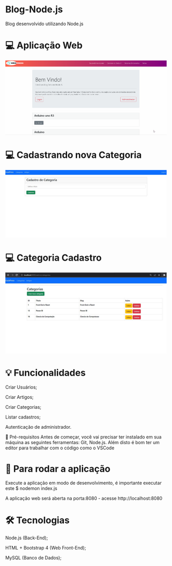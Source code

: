 # Blog-Node.js
Blog desenvolvido utilizando Node.js

# 💻 Aplicação Web
![Formulario](https://raw.githubusercontent.com/Ivanrabelo83/Blog---Node.js/main/public/img/landingPage.gif)

# 💻 Cadastrando nova  Categoria
![Formulario](https://raw.githubusercontent.com/Ivanrabelo83/Blog---Node.js/main/public/img/2.JPG)

# 💻 Categoria Cadastro
![Formulario](https://raw.githubusercontent.com/Ivanrabelo83/Blog---Node.js/main/public/img/1.JPG)

# 💡 Funcionalidades
Criar Usuários;

Criar Artigos;

Criar Categorias;

Listar cadastros;

Autenticação de administrador.

🔧 Pré-requisitos
Antes de começar, você vai precisar ter instalado em sua máquina as seguintes ferramentas: Git, Node.js. Além disto é bom ter um editor para trabalhar com o código como o VSCode

# 🚀 Para rodar a aplicação

 Execute a aplicação em modo de desenvolvimento, é importante executar este
$ nodemon index.js

 A aplicação web será aberta na porta:8080 - acesse http://localhost:8080
 
 # 🛠 Tecnologias
Node.js (Back-End);

HTML + Bootstrap 4 (Web Front-End);

MySQL (Banco de Dados);
